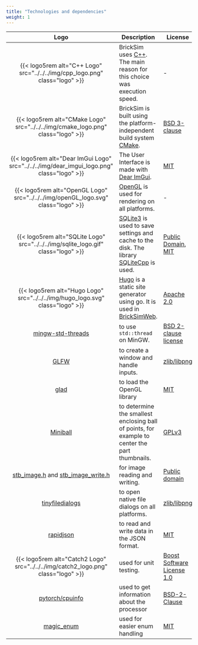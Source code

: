 ```yaml
---
title: "Technologies and dependencies"
weight: 1
---
```


| Logo | Description | License |
|:---: | ----------- | ------- |
| {{< logo5rem alt="C++ Logo" src="../../../img/cpp_logo.png" class="logo" >}} | BrickSim uses [C++](https://www.cplusplus.com/). The main reason for this choice was execution speed.  | - |
| {{< logo5rem alt="CMake Logo" src="../../../img/cmake_logo.png" class="logo" >}} | BrickSim is built using the platform-independent build system [CMake](https://cmake.org/).  | [BSD 3-clause](https://cmake.org/licensing/)
| {{< logo5rem alt="Dear ImGui Logo" src="../../../img/dear_imgui_logo.png" class="logo" >}} | The User Interface is made with [Dear ImGui](https://github.com/ocornut/imgui).  | [MIT](https://github.com/ocornut/imgui/blob/master/LICENSE.txt) |
| {{< logo5rem alt="OpenGL Logo" src="../../../img/openGL_logo.svg" class="logo" >}} | [OpenGL](https://www.opengl.org/) is used for rendering on all platforms.  | - |
| {{< logo5rem alt="SQLite Logo" src="../../../img/sqlite_logo.gif" class="logo" >}} | [SQLite3](https://www.sqlite.org/index.html) is used to save settings and cache to the disk. The library [SQLiteCpp](https://github.com/SRombauts/SQLiteCpp.git) is used. | [Public Domain](https://www.sqlite.org/copyright.html), [MIT](https://github.com/SRombauts/SQLiteCpp/blob/master/LICENSE.txt) |
| {{< logo5rem alt="Hugo Logo" src="../../../img/hugo_logo.svg" class="logo" >}} | [Hugo](https://gohugo.io/) is a static site generator using go. It is used in [BrickSimWeb](https://github.com/bb1950328/BrickSimWeb). | [Apache 2.0](https://gohugo.io/about/license/) |
| [mingw-std-threads](https://github.com/meganz/mingw-std-threads) | to use `std::thread` on MinGW. | [BSD 2-clause license](https://github.com/meganz/mingw-std-threads/blob/master/LICENSE) |
| [GLFW](https://github.com/glfw/glfw.git) |  to create a window and handle inputs. | [zlib/libpng](https://www.glfw.org/license) |
| [glad](https://glad.dav1d.de/)  | to load the OpenGL library | [MIT](https://github.com/Dav1dde/glad/blob/master/LICENSE) |
| [Miniball](https://people.inf.ethz.ch/gaertner/subdir/software/miniball.html) | to determine the smallest enclosing ball of points, for example to center the part thumbnails. | [GPLv3](https://people.inf.ethz.ch/gaertner/subdir/software/miniball.html) |
| [stb_image.h](https://github.com/nothings/stb/blob/master/stb_image.h)  and [stb_image_write.h](https://github.com/nothings/stb/blob/master/stb_image_write.h) | for image reading and writing. | [Public domain](https://github.com/nothings/stb#whats-the-license) |
| [tinyfiledialogs](https://sourceforge.net/projects/tinyfiledialogs/) | to open native file dialogs on all platforms. | [zlib/libpng](https://sourceforge.net/projects/tinyfiledialogs/) |
| [rapidjson](https://github.com/Tencent/rapidjson) | to read and write data in the JSON format. | [MIT](https://github.com/Tencent/rapidjson/blob/master/license.txt) |
| {{< logo5rem alt="Catch2 Logo" src="../../../img/catch2_logo.png" class="logo" >}} | used for unit testing. | [Boost Software License 1.0 ](https://github.com/catchorg/Catch2/blob/devel/LICENSE.txt) |
| [pytorch/cpuinfo](https://github.com/pytorch/cpuinfo) | used to get information about the processor | [BSD-2-Clause](https://github.com/pytorch/cpuinfo/blob/master/LICENSE) |
| [magic_enum](https://github.com/Neargye/magic_enum) | used for easier enum handling | [MIT](https://github.com/Neargye/magic_enum/blob/master/LICENSE) |